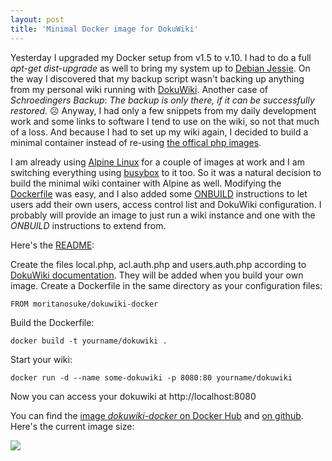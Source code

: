 ```yaml
---
layout: post
title: 'Minimal Docker image for DokuWiki'
---
```


Yesterday I upgraded my Docker setup from v1.5 to v.10. I had to do a full *apt-get dist-upgrade* as well to bring my system up to [Debian Jessie][0]. On the way I discovered that my backup script wasn't backing up anything from my personal wiki running with [DokuWiki][1]. Another case of *Schroedingers Backup*: _The backup is only there, if it can be successfully restored._ ☹ Anyway, I had only a few snippets from my daily development work and some links to software I tend to use on the wiki, so not that much of a loss. And because I had to set up my wiki again, I decided to build a minimal container instead of re-using [the offical php images][2].

I am already using [Alpine Linux][4] for a couple of images at work and I am switching everything using [busybox][5] to it too. So it was a natural decision to build the minimal wiki container with Alpine as well. Modifying the [Dockerfile][6] was easy, and I also added some [ONBUILD][7] instructions to let users add their own users, access control list and DokuWiki configuration. I probably will provide an image to just run a wiki instance and one with the *ONBUILD* instructions to extend from.

Here's the [README][10]:

Create the files local.php, acl.auth.php and users.auth.php according to [DokuWiki documentation][8]. They will be added when you build your own image. Create a Dockerfile in the same directory as your configuration files:

    FROM moritanosuke/dokuwiki-docker

Build the Dockerfile:

    docker build -t yourname/dokuwiki .

Start your wiki:

    docker run -d --name some-dokuwiki -p 8080:80 yourname/dokuwiki

Now you can access your dokuwiki at http://localhost:8080

You can find the [image *dokuwiki-docker* on Docker Hub][11] and [on github][9]. Here's the current image size:

[![](https://badge.imagelayers.io/moritanosuke/dokuwiki-docker:latest.svg)](https://imagelayers.io/?images=moritanosuke/dokuwiki-docker:latest 'Get your own badge on imagelayers.io')

[0]: https://www.debian.org/releases/jessie/
[1]: https://www.dokuwiki.org
[2]: https://hub.docker.com/_/php/
[3]: https://hub.docker.com/r/moritanosuke/dokuwiki-docker/
[4]: http://alpinelinux.org/
[5]: https://busybox.net/
[6]: https://docs.docker.com/engine/reference/builder/
[7]: https://docs.docker.com/engine/reference/builder/#onbuild
[8]: https://www.dokuwiki.org/config#configuration_options
[9]: https://github.com/MoriTanosuke/dokuwiki-docker
[10]: https://github.com/MoriTanosuke/dokuwiki-docker/blob/master/README.md
[11]: https://hub.docker.com/r/moritanosuke/dokuwiki-docker/

